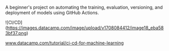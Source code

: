 A beginner's project on automating the training, evaluation, versioning, and deployment of models using GitHub Actions.

![CI/CD] (https://images.datacamp.com/image/upload/v1708084412/image18_eba583bf37.png)

www.datacamp.com/tutorial/ci-cd-for-machine-learning
